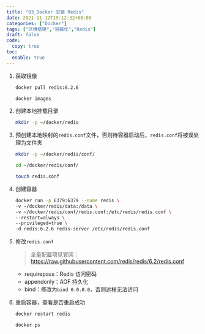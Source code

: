 ```yaml
---
title: "03_Docker 安装 Redis"
date: 2021-11-12T19:12:32+08:00
categories: ["Docker"]
tags: ["环境搭建","容器化","Redis"]
draft: false
code:
  copy: true
toc:
  enable: true
---
```


1. 获取镜像

   ```sh
   docker pull redis:6.2.6
   ```

   ```sh
   docker images
   ```

2. 创建本地挂载目录

   ```sh
   mkdir -p ~/docker/redis
   ```

3. 预创建本地映射的`redis.conf`文件，否则待容器启动后，`redis.conf`将被误处理为文件夹

   ```sh
   mkdir -p ~/docker/redis/conf/
   ```

   ```sh
   cd ~/docker/redis/conf/
   ```

   ```sh
   touch redis.conf
   ```

4. 创建容器

   ```sh
   docker run -p 6379:6379 --name redis \
   -v ~/docker/redis/data:/data \
   -v ~/docker/redis/conf/redis.conf:/etc/redis/redis.conf \
   --restart=always \
   --privileged=true \
   -d redis:6.2.6 redis-server /etc/redis/redis.conf
   ```

5. 修改`redis.conf`

   > 全量配置项见官网：https://raw.githubusercontent.com/redis/redis/6.2/redis.conf

   - requirepass：Redis 访问密码
   - appendonly：AOF 持久化
   - bind：修改为`bind 0.0.0.0`，否则远程无法访问

6. 重启容器，查看是否重启成功

   ```sh
   docker restart redis
   ```

   ```sh
   docker ps
   ```

   